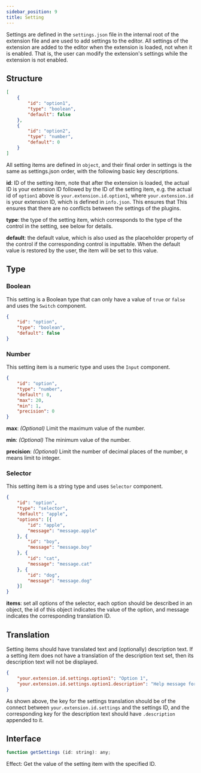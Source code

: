 ```yaml
---
sidebar_position: 9
title: Setting
---
```


Settings are defined in the ``settings.json`` file in the internal root of the extension file and are used to add settings to the editor. All settings of the extension are added to the editor when the extension is loaded, not when it is enabled. That is, the user can modify the extension's settings while the extension is not enabled.
## Structure
```json
[
    {
        "id": "option1",
        "type": "boolean",
        "default": false
    },
    {
        "id": "option2",
        "type": "number",
        "default": 0
    }
]
```
All setting items are defined in ``object``, and their final order in settings is the same as settings.json order, with the following basic key descriptions.

**id**: ID of the setting item, note that after the extension is loaded, the actual ID is your extension ID followed by the ID of the setting item, e.g. the actual id of ``option1`` above is ``your.extension.id.option1``, where ``your.extension.id`` is your extension ID, which is defined in ``info.json``. This ensures that This ensures that there are no conflicts between the settings of the plugins.

**type**: the type of the setting item, which corresponds to the type of the control in the setting, see below for details.

**default**: the default value, which is also used as the placeholder property of the control if the corresponding control is inputtable. When the default value is restored by the user, the item will be set to this value.
## Type
### Boolean
This setting is a Boolean type that can only have a value of ``true`` or ``false`` and uses the ``Switch`` component.
```json
{
    "id": "option",
    "type": "boolean",
    "default": false
}
```
### Number
This setting item is a numeric type and uses the ``Input`` component.
```json
{
    "id": "option",
    "type": "number",
    "default": 0,
    "max": 20,
    "min": 1,
    "precision": 0
}
```
**max**: *(Optional)* Limit the maximum value of the number.

**min**: *(Optional)* The minimum value of the number.

**precision**: *(Optional)* Limit the number of decimal places of the number, ``0`` means limit to integer.
### Selector
This setting item is a string type and uses ``Selector`` component.
```json
{
    "id": "option",
    "type": "selector",
    "default": "apple",
    "options": [{
        "id": "apple",
        "message": "message.apple"
    }, {
        "id": "boy",
        "message": "message.boy"
    }, {
        "id": "cat",
        "message": "message.cat"
    }, {
        "id": "dog",
        "message": "message.dog"
    }]
}
```
**items**: set all options of the selector, each option should be described in an object, the id of this object indicates the value of the option, and message indicates the corresponding translation ID.
## Translation
Setting items should have translated text and (optionally) description text. If a setting item does not have a translation of the description text set, then its description text will not be displayed.
```json
{
    "your.extension.id.settings.option1": "Option 1",
    "your.extension.id.settings.option1.description": "Help message for option 1"
}
```
As shown above, the key for the settings translation should be of the connect between ``your.extension.id.settings`` and the settings ID, and the corresponding key for the description text should have ``.description`` appended to it.
## Interface
```javascript
function getSettings (id: string): any;
```
Effect: Get the value of the setting item with the specified ID.